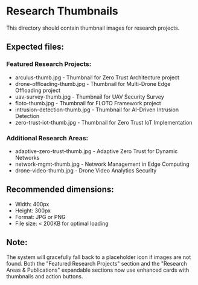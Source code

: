 # Research Thumbnails

This directory should contain thumbnail images for research projects.

## Expected files:

### Featured Research Projects:
- arculus-thumb.jpg - Thumbnail for Zero Trust Architecture project
- drone-offloading-thumb.jpg - Thumbnail for Multi-Drone Edge Offloading project  
- uav-survey-thumb.jpg - Thumbnail for UAV Security Survey
- floto-thumb.jpg - Thumbnail for FLOTO Framework project
- intrusion-detection-thumb.jpg - Thumbnail for AI-Driven Intrusion Detection
- zero-trust-iot-thumb.jpg - Thumbnail for Zero Trust IoT Implementation

### Additional Research Areas:
- adaptive-zero-trust-thumb.jpg - Adaptive Zero Trust for Dynamic Networks
- network-mgmt-thumb.jpg - Network Management in Edge Computing
- drone-video-thumb.jpg - Drone Video Analytics Security

## Recommended dimensions:
- Width: 400px
- Height: 300px
- Format: JPG or PNG
- File size: < 200KB for optimal loading

## Note:
The system will gracefully fall back to a placeholder icon if images are not found. 
Both the "Featured Research Projects" section and the "Research Areas & Publications" 
expandable sections now use enhanced cards with thumbnails and action buttons.

